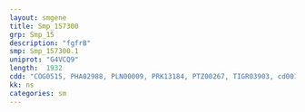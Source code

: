 ```yaml
---
layout: smgene
title: Smp_157300
grp: Smp_15
description: "fgfrB"
smp: Smp_157300.1
uniprot: "G4VCQ9"
length:  1932
cdd: "COG0515, PHA02988, PLN00009, PRK13184, PTZ00267, TIGR03903, cd00192, cl21453, pfam07714, smart00221"
kk: ns
categories: sm
---
```

